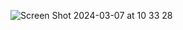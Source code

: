 ![Screen Shot 2024-03-07 at 10 33 28](https://github.com/deadcandle/Ziekenhuis/assets/59292383/6cd55747-8d57-41c6-a650-ad5d43c6de9c)
